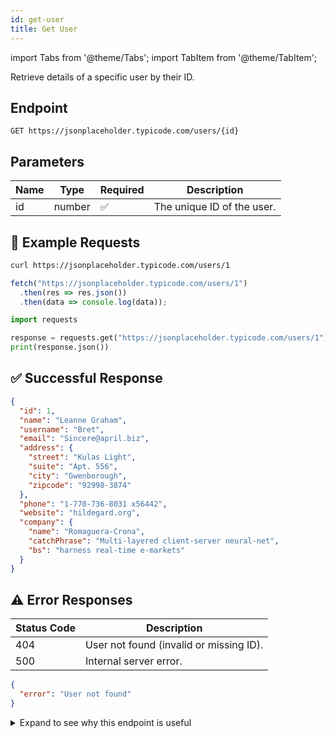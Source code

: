 ```yaml
---
id: get-user
title: Get User
---
```


import Tabs from '@theme/Tabs';
import TabItem from '@theme/TabItem';

Retrieve details of a specific user by their ID.


## Endpoint
`GET https://jsonplaceholder.typicode.com/users/{id}`

## Parameters

| Name | Type   | Required | Description                |
|------|--------|----------|----------------------------|
| id   | number | ✅        | The unique ID of the user. |


## 🔹 Example Requests

<Tabs>
  <TabItem value="cURL" label="cURL">

```bash
curl https://jsonplaceholder.typicode.com/users/1
```

  </TabItem>

  <TabItem value="JavaScript" label="JavaScript (fetch)">

```javascript
fetch("https://jsonplaceholder.typicode.com/users/1")
  .then(res => res.json())
  .then(data => console.log(data));
```

  </TabItem>

  <TabItem value="Python" label="Python (requests)">

```python
import requests

response = requests.get("https://jsonplaceholder.typicode.com/users/1")
print(response.json())
```

  </TabItem>
</Tabs>


## ✅ Successful Response

```json
{
  "id": 1,
  "name": "Leanne Graham",
  "username": "Bret",
  "email": "Sincere@april.biz",
  "address": {
    "street": "Kulas Light",
    "suite": "Apt. 556",
    "city": "Gwenborough",
    "zipcode": "92998-3874"
  },
  "phone": "1-770-736-8031 x56442",
  "website": "hildegard.org",
  "company": {
    "name": "Romaguera-Crona",
    "catchPhrase": "Multi-layered client-server neural-net",
    "bs": "harness real-time e-markets"
  }
}
```


## ⚠️ Error Responses

| Status Code | Description                             |
| ----------- | --------------------------------------- |
| 404         | User not found (invalid or missing ID). |
| 500         | Internal server error.                  |

```json
{
  "error": "User not found"
}
```

<details>
  <summary>Expand to see why this endpoint is useful</summary>

This endpoint is perfect for:

* Practicing API integration with mock data.
* Building tutorials without needing a real backend.
* Quickly testing request/response flows in Postman or curl.

</details>
